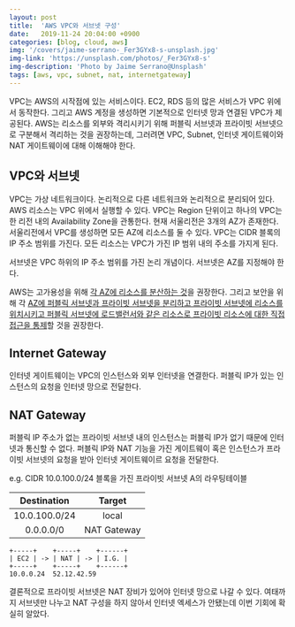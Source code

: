 ```yaml
---
layout: post
title:  'AWS VPC와 서브넷 구성'
date:   2019-11-24 20:04:00 +0900
categories: [blog, cloud, aws]
img: '/covers/jaime-serrano-_Fer3GYx8-s-unsplash.jpg'
img-link: 'https://unsplash.com/photos/_Fer3GYx8-s'
img-description: 'Photo by Jaime Serrano@Unsplash'
tags: [aws, vpc, subnet, nat, internetgateway]
---
```



VPC는 AWS의 시작점에 있는 서비스이다. EC2, RDS 등의 많은 서비스가 VPC 위에서 동작한다. 그리고 AWS 계정을 생성하면 기본적으로 인터넷 망과 연결된 VPC가 제공된다. AWS는 리소스를 외부와 격리시키기 위해 퍼블릭 서브넷과 프라이빗 서브넷으로 구분해서 격리하는 것을 권장하는데, 그러려면 VPC, Subnet, 인터넷 게이트웨이와 NAT 게이트웨이에 대해 이해해야 한다.

## VPC와 서브넷

VPC는 가상 네트워크이다. 논리적으로 다른 네트워크와 논리적으로 분리되어 있다. AWS 리소스는 VPC 위에서 실행할 수 있다. 
VPC는 Region 단위이고 하나의 VPC는 한 리전 내의 Availability Zone을 관통한다. 현재 서울리전은 3개의 AZ가 존재한다. 서울리전에서 VPC를 생성하면 모든 AZ에 리소스를 둘 수 있다.
VPC는 CIDR 블록의 IP 주소 범위를 가진다. 모든 리소스는 VPC가 가진 IP 범위 내의 주소를 가지게 된다.

서브넷은 VPC 하위의 IP 주소 범위를 가진 논리 개념이다. 서브넷은 AZ를 지정해야 한다.

AWS는 고가용성을 위해 [각 AZ에 리소스를 분산하는 것](https://docs.aws.amazon.com/ko_kr/AWSEC2/latest/UserGuide/ec2-increase-availability.html)을 권장한다. 그리고 보안을 위해 각 [AZ에 퍼블릭 서브넷과 프라이빗 서브넷을 분리하고 프라이빗 서브넷에 리소스를 위치시키고 퍼블릭 서브넷에 로드밸런서와 같은 리소스로 프라이빗 리소스에 대한 직접 접근을 통제](https://docs.aws.amazon.com/ko_kr/vpc/latest/userguide/VPC_Scenario2.html)할 것을 권장한다.

## Internet Gateway

인터넷 게이트웨이는 VPC의 인스턴스와 외부 인터넷을 연결한다. 퍼블릭 IP가 있는 인스턴스의 요청을 인터넷 망으로 전달한다.

## NAT Gateway

퍼블릭 IP 주소가 없는 프라이빗 서브넷 내의 인스턴스는 퍼블릭 IP가 없기 때문에 인터넷과 통신할 수 없다. 퍼블릭 IP와 NAT 기능을 가진 게이트웨이 혹은 인스턴스가 프라이빗 서브넷의 요청을 받아 인터넷 게이트웨이르 요청을 전달한다.

e.g. CIDR 10.0.100.0/24 블록을 가진 프라이빗 서브넷 A의 라우팅테이블

| Destination | Target |
|:---:|:---:|
| 10.0.100.0/24 | local |
| 0.0.0.0/0 | NAT Gateway |

```plain
+-----+    +-----+    +------+  
| EC2 | -> | NAT | -> | I.G. |  
+-----+    +-----+    +------+  
10.0.0.24  52.12.42.59
```

결론적으로 프라이빗 서브넷은 NAT 장비가 있어야 인터넷 망으로 나갈 수 있다. 여태까지 서브넷만 나누고 NAT 구성을 하지 않아서 인터넷 엑세스가 안됐는데 이번 기회에 확실히 알았다.
